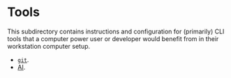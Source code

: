 # Tools

This subdirectory contains instructions and configuration for (primarily) CLI tools that a computer power user or developer would benefit from in their workstation computer setup.

- [`git`](./git/README.md).
- [AI](./ai/README.md).

